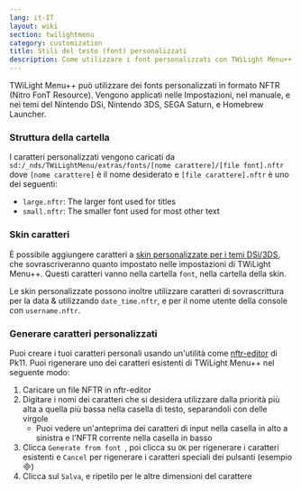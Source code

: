 ```yaml
---
lang: it-IT
layout: wiki
section: twilightmenu
category: customization
title: Stili del testo (font) personalizzati
description: Come utilizzare i font personalizzati con TWiLight Menu++
---
```


TWiLight Menu++ può utilizzare dei fonts personalizzati in formato NFTR (Nitro FonT Resource). Vengono applicati nelle Impostazioni, nel manuale, e nei temi del Nintendo DSi, Nintendo 3DS, SEGA Saturn, e Homebrew Launcher.

### Struttura della cartella
I caratteri personalizzati vengono caricati da `sd:/_nds/TWiLightMenu/extras/fonts/[nome carattere]/[file font].nftr` dove `[nome carattere]` è il nome desiderato e `[file carattere].nftr` è uno dei seguenti:
- `large.nftr`: The larger font used for titles
- `small.nftr`: The smaller font used for most other text

### Skin caratteri
È possibile aggiungere caratteri a [skin personalizzate per i temi DSi/3DS](custom-dsi-3ds-skins), che sovrascriveranno quanto impostato nelle impostazioni di TWiLight Menu++. Questi caratteri vanno nella cartella `font`, nella cartella della skin.

Le skin personalizzate possono inoltre utilizzare caratteri di sovrascrittura per la data & utilizzando `date_time.nftr`, e per il nome utente della console con `username.nftr`.

### Generare caratteri personalizzati
Puoi creare i tuoi caratteri personali usando un'utilità come [nftr-editor](https://pk11.us/nftr-editor/) di Pk11. Puoi rigenerare uno dei caratteri esistenti di TWiLight Menu++ nel seguente modo:
1. Caricare un file NFTR in nftr-editor
1. Digitare i nomi dei caratteri che si desidera utilizzare dalla priorità più alta a quella più bassa nella casella di testo, separandoli con delle virgole
    - Puoi vedere un'anteprima dei caratteri di input nella casella in alto a sinistra e l'NFTR corrente nella casella in basso
1. Clicca `Generate from font `, poi clicca su `OK` per rigenerare i caratteri esistenti e `Cancel` per rigenerare i caratteri speciali dei pulsanti (esempio &#xE000;)
1. Clicca sul `Salva`, e ripetilo per le altre dimensioni del carattere
